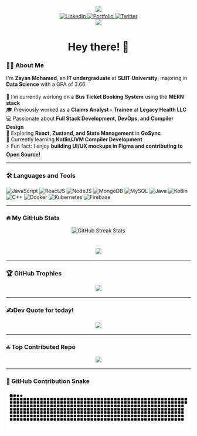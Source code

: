 <div align="center">
  <img height="150" src="https://media.giphy.com/media/v1.Y2lkPTc5MGI3NjExbWQwZ2ZpZzZ1d2Jmanc0dHphbHIyMmkwbHQ2aXFmbmljOHJ5dTUweiZlcD12MV9naWZzX3NlYXJjaCZjdD1n/bGgsc5mWoryfgKBx1u/giphy.gif" />
</div>

<div align="center">
  <a href="https://www.linkedin.com/in/zayan-mohamed" target="_blank">
    <img src="https://img.shields.io/static/v1?message=LinkedIn&logo=linkedin&label=&color=0077B5&logoColor=white&labelColor=&style=for-the-badge" height="25" alt="LinkedIn" />
  </a>
  <a href="https://portfolio-zayan.vercel.app" target="_blank">
    <img src="https://img.shields.io/static/v1?message=Portfolio&logo=Google%20Chrome&label=&color=FFA500&logoColor=white&labelColor=&style=for-the-badge" height="25" alt="Portfolio" />
  </a>
  <a href="https://twitter.com/Its_Mzayan" target="_blank">
    <img src="https://img.shields.io/static/v1?message=Twitter&logo=twitter&label=&color=1DA1F2&logoColor=white&labelColor=&style=for-the-badge" height="25" alt="Twitter" />
  </a>
</div>

<div align="center">
  <img src="https://visitor-badge.laobi.icu/badge?page_id=Zayan-Mohamed.Zayan-Mohamed&" />
</div>

<h1 align="center">Hey there! 👋</h1>

<h3 align="left">👨‍💻 About Me</h3>

<p align="left">
  I'm <b>Zayan Mohamed</b>, an <b>IT undergraduate</b> at <b>SLIIT University</b>, majoring in <b>Data Science</b> with a GPA of 3.66.  
  <br><br>
  🔭 I’m currently working on a <b>Bus Ticket Booking System</b> using the <b>MERN stack</b> <br>
  🎓 Previously worked as a <b>Claims Analyst - Trainee</b> at <b>Legacy Health LLC</b> <br>
  💻 Passionate about <b>Full Stack Development, DevOps, and Compiler Design</b> <br>
  🚀 Exploring <b>React, Zustand, and State Management</b> in <b>GoSync</b> <br>
  🌱 Currently learning <b>Kotlin/JVM Compiler Development</b> <br>
  ⚡ Fun fact: I enjoy <b>building UI/UX mockups in Figma and contributing to Open Source!</b>
</p>

---

<h3 align="left">🛠 Languages and Tools</h3>

<div align="left">
  <img src="https://cdn.jsdelivr.net/gh/devicons/devicon/icons/javascript/javascript-original.svg" height="50" alt="JavaScript" />
  <img src="https://cdn.jsdelivr.net/gh/devicons/devicon/icons/react/react-original.svg" height="50" alt="ReactJS" />
  <img src="https://cdn.jsdelivr.net/gh/devicons/devicon/icons/nodejs/nodejs-original.svg" height="50" alt="NodeJS" />
  <img src="https://cdn.jsdelivr.net/gh/devicons/devicon/icons/mongodb/mongodb-original.svg" height="50" alt="MongoDB" />
  <img src="https://cdn.jsdelivr.net/gh/devicons/devicon/icons/mysql/mysql-original.svg" height="50" alt="MySQL" />
  <img src="https://cdn.jsdelivr.net/gh/devicons/devicon/icons/java/java-original.svg" height="50" alt="Java" />
  <img src="https://cdn.jsdelivr.net/gh/devicons/devicon/icons/kotlin/kotlin-original.svg" height="50" alt="Kotlin" />
  <img src="https://cdn.jsdelivr.net/gh/devicons/devicon/icons/cplusplus/cplusplus-original.svg" height="50" alt="C++" />
  <img src="https://cdn.jsdelivr.net/gh/devicons/devicon/icons/docker/docker-original.svg" height="50" alt="Docker" />
  <img src="https://cdn.jsdelivr.net/gh/devicons/devicon/icons/kubernetes/kubernetes-plain.svg" height="50" alt="Kubernetes" />
  <img src="https://cdn.jsdelivr.net/gh/devicons/devicon/icons/firebase/firebase-plain.svg" height="50" alt="Firebase" />
</div>

---

<h3 align="left">🔥 My GitHub Stats</h3>

<div align="center">
  <img src="https://streak-stats.demolab.com?user=Zayan-Mohamed&locale=en&mode=daily&theme=dark&hide_border=false&border_radius=5&order=3" height="200" alt="GitHub Streak Stats" style="margin-bottom:40px" />
  <br />
  <img src="https://github-readme-stats.vercel.app/api/top-langs/?username=Zayan-Mohamed&theme=dark&hide_border=false&include_all_commits=true&count_private=true&layout=compact" height="200" />
</div>

---

### 🏆 GitHub Trophies  
<div align="center">
  <img src="https://github-profile-trophy.vercel.app/?username=Zayan-Mohamed&theme=radical&no-frame=false&no-bg=false&margin-w=4" />
</div>

---

### ✍️Dev Quote for today! 
<div align="center">
  <img src="https://quotes-github-readme.vercel.app/api?type=horizontal&theme=radical" />
</div>

---

### 🔝 Top Contributed Repo  
<div align="center">
  <img src="https://github-contributor-stats.vercel.app/api?username=Zayan-Mohamed&limit=5&theme=dark&combine_all_yearly_contributions=true" />
</div>

---

### 🐍 GitHub Contribution Snake  
<div align="center">
  <picture>
    <source media="(prefers-color-scheme: dark)" srcset="https://raw.githubusercontent.com/Zayan-Mohamed/Zayan-Mohamed/output/github-snake-dark.svg" />
    <source media="(prefers-color-scheme: light)" srcset="https://raw.githubusercontent.com/Zayan-Mohamed/Zayan-Mohamed/output/github-snake.svg" />
    <img alt="GitHub Contribution Snake Animation" src="https://raw.githubusercontent.com/Zayan-Mohamed/Zayan-Mohamed/output/github-snake.svg" />
  </picture>
</div>
